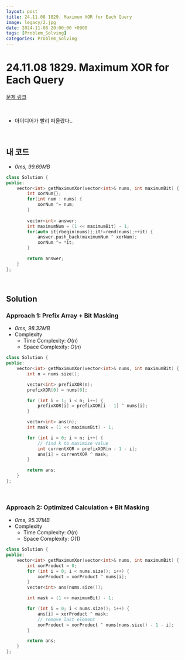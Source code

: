 ```yaml
---
layout: post
title: 24.11.08 1829. Maximum XOR for Each Query
image: legacy/2.jpg
date: 2024-11-08 20:00:00 +0900
tags: [Problem_Solving]
categories: Problem_Solving
---
```


# 24.11.08 1829. Maximum XOR for Each Query
[문제 링크](https://leetcode.com/problems/maximum-xor-for-each-query/description/?envType=daily-question&envId=2024-11-08)

<br/>

- 아이디어가 빨리 떠올랐다..

<br/>

## 내 코드
- *0ms, 99.69MB*

```cpp
class Solution {
public:
    vector<int> getMaximumXor(vector<int>& nums, int maximumBit) {
        int xorNum{};
        for(int num : nums) {
            xorNum ^= num;
        }
        
        vector<int> answer;
        int maximumNum = (1 << maximumBit) - 1;
        for(auto it{rbegin(nums)};it!=rend(nums);++it) {
            answer.push_back(maximumNum ^ xorNum);
            xorNum ^= *it;
        }

        return answer;
    }
};
```
<br/>

## Solution

### Approach 1: Prefix Array + Bit Masking
- *0ms, 98.32MB*
- Complexity
  - Time Complexity: $O(n)$
  - Space Complexity: $O(n)$

```cpp
class Solution {
public:
    vector<int> getMaximumXor(vector<int>& nums, int maximumBit) {
        int n = nums.size();

        vector<int> prefixXOR(n);
        prefixXOR[0] = nums[0];

        for (int i = 1; i < n; i++) {
            prefixXOR[i] = prefixXOR[i - 1] ^ nums[i];
        }

        vector<int> ans(n);
        int mask = (1 << maximumBit) - 1;

        for (int i = 0; i < n; i++) {
            // find k to maximize value
            int currentXOR = prefixXOR[n - 1 - i];
            ans[i] = currentXOR ^ mask;
        }

        return ans;
    }
};
```

<br/>

### Approach 2: Optimized Calculation + Bit Masking
- *0ms, 95.37MB*
- Complexity
  - Time Complexity: $O(n)$
  - Space Complexity: $O(1)$

```cpp
class Solution {
public:
    vector<int> getMaximumXor(vector<int>& nums, int maximumBit) {
        int xorProduct = 0;
        for (int i = 0; i < nums.size(); i++) {
            xorProduct = xorProduct ^ nums[i];
        }
        vector<int> ans(nums.size());

        int mask = (1 << maximumBit) - 1;

        for (int i = 0; i < nums.size(); i++) {
            ans[i] = xorProduct ^ mask;
            // remove last element
            xorProduct = xorProduct ^ nums[nums.size() - 1 - i];
        }

        return ans;
    }
};
```
